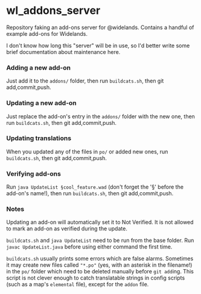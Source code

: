 # wl_addons_server
Repository faking an add-ons server for @widelands. Contains a handful of example add-ons for Widelands.

I don't know how long this "server" will be in use, so I'd better write some brief documentation about maintenance here.

### Adding a new add-on

Just add it to the `addons/` folder, then run `buildcats.sh`, then git add,commit,push.

### Updating a new add-on

Just replace the add-on's entry in the `addons/` folder with the new one, then run `buildcats.sh`, then git add,commit,push.

### Updating translations

When you updated any of the files in `po/` or added new ones, run `buildcats.sh`, then git add,commit,push.

### Verifying add-ons

Run `java UpdateList §cool_feature.wad` (don't forget the '§' before the add-on's name!), then run `buildcats.sh`, then git add,commit,push.

### Notes

Updating an add-on will automatically set it to Not Verified. It is not allowed to mark an add-on as verified during the update.

`buildcats.sh` and `java UpdateList` need to be run from the base folder. Run `javac UpdateList.java` before using either command the first time.

`buildcats.sh` usually prints some errors which are false alarms. Sometimes it may create new files called `"*.po"` (yes, with an asterisk in the filename!) in the `po/` folder which need to be deleted manually before `git add`ing. This script is not clever enough to catch translatable strings in config scripts (such as a map's `elemental` file), except for the `addon` file.
